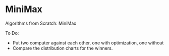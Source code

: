 # MiniMax
Algorithms from Scratch: MiniMax


To Do:
- Put two computer against each other, one with optimization, one without
- Compare the distribution charts for the winners.
